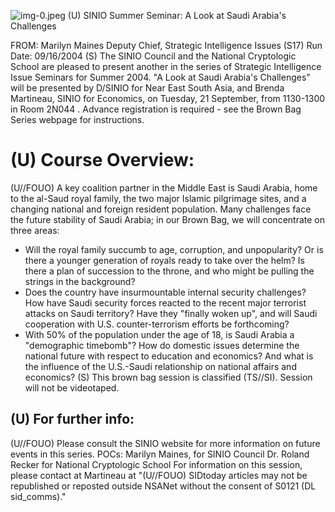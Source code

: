 ![img-0.jpeg](img-0.jpeg)
(U) SINIO Summer Seminar: A Look at Saudi Arabia's Challenges

FROM: Marilyn Maines
Deputy Chief, Strategic Intelligence Issues (S17)
Run Date: 09/16/2004
(S) The SINIO Council and the National Cryptologic School are pleased to present another in the series of Strategic Intelligence Issue Seminars for Summer 2004. "A Look at Saudi Arabia's Challenges" will be presented by D/SINIO for Near East South Asia, and Brenda Martineau, SINIO for Economics, on Tuesday, 21 September, from 1130-1300 in Room 2N044 . Advance registration is required - see the Brown Bag Series webpage for instructions.

# (U) Course Overview: 

(U//FOUO) A key coalition partner in the Middle East is Saudi Arabia, home to the al-Saud royal family, the two major Islamic pilgrimage sites, and a changing national and foreign resident population. Many challenges face the future stability of Saudi Arabia; in our Brown Bag, we will concentrate on three areas:

- Will the royal family succumb to age, corruption, and unpopularity? Or is there a younger generation of royals ready to take over the helm? Is there a plan of succession to the throne, and who might be pulling the strings in the background?
- Does the country have insurmountable internal security challenges? How have Saudi security forces reacted to the recent major terrorist attacks on Saudi territory? Have they "finally woken up", and will Saudi cooperation with U.S. counter-terrorism efforts be forthcoming?
- With 50\% of the population under the age of 18, is Saudi Arabia a "demographic timebomb"? How do domestic issues determine the national future with respect to education and economics? And what is the influence of the U.S.-Saudi relationship on national affairs and economics?
(S) This brown bag session is classified (TS//SI). Session will not be videotaped.


## (U) For further info:

(U//FOUO) Please consult the SINIO website for more information on future events in this series.
POCs: Marilyn Maines, for SINIO Council
Dr. Roland Recker for National Cryptologic School
For information on this session, please contact
at
Martineau at
"(U//FOUO) SIDtoday articles may not be republished or reposted outside NSANet without the consent of S0121 (DL sid_comms)."
